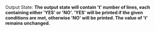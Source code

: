 Output State: **The output state will contain 't' number of lines, each containing either 'YES' or 'NO'. 'YES' will be printed if the given conditions are met, otherwise 'NO' will be printed. The value of 't' remains unchanged.**